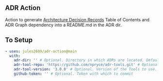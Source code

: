 ADR Action
---

Action to generate [Architecture Decision Records](https://adr.github.io/) Table of Contents and ADR Graph dependency into a README.md in the ADR dir.

To Setup
---

```yaml
- uses: jules2689/adr-action@main
  with:
    adr-dir: '' # Optional. Directory in which ADRs are located. Defaults to contents of .adr-dir
    adr-tool-repo: 'https://github.com/npryce/adr-tools.git' # Optional. ADR Tool Repo location 
    adr-tool-version: '3.0.0' # Optional. Version of the Tools to use.
    github-token: '' # Optional. Token with which to commit
```
